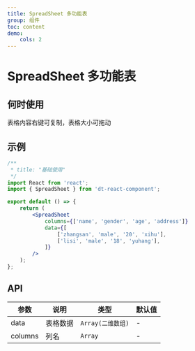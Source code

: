 ```yaml
---
title: SpreadSheet 多功能表
group: 组件
toc: content
demo:
    cols: 2
---
```


# SpreadSheet 多功能表

## 何时使用

表格内容右键可复制，表格大小可拖动

## 示例

```jsx
/**
 * title: "基础使用"
 */
import React from 'react';
import { SpreadSheet } from 'dt-react-component';

export default () => {
    return (
        <SpreadSheet
            columns={['name', 'gender', 'age', 'address']}
            data={[
                ['zhangsan', 'male', '20', 'xihu'],
                ['lisi', 'male', '18', 'yuhang'],
            ]}
        />
    );
};
```

## API

| 参数    | 说明     | 类型              | 默认值 |
| ------- | -------- | ----------------- | ------ |
| data    | 表格数据 | `Array(二维数组)` | -      |
| columns | 列名     | `Array`           | -      |

